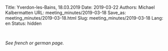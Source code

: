 Title: Yverdon-les-Bains, 18.03.2019
Date: 2019-03-22
Authors: Michael Kalbermatten
URL: meeting_minutes/2019-03-18
Save_as: meeting_minutes/2019-03-18.html
Slug: meeting_minutes/2019-03-18
Lang: en
Status: hidden

<br />

*See french or german page.*
